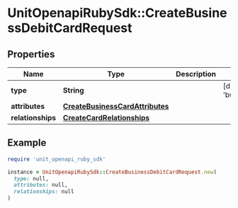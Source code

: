 # UnitOpenapiRubySdk::CreateBusinessDebitCardRequest

## Properties

| Name | Type | Description | Notes |
| ---- | ---- | ----------- | ----- |
| **type** | **String** |  | [default to &#39;businessDebitCard&#39;] |
| **attributes** | [**CreateBusinessCardAttributes**](CreateBusinessCardAttributes.md) |  |  |
| **relationships** | [**CreateCardRelationships**](CreateCardRelationships.md) |  |  |

## Example

```ruby
require 'unit_openapi_ruby_sdk'

instance = UnitOpenapiRubySdk::CreateBusinessDebitCardRequest.new(
  type: null,
  attributes: null,
  relationships: null
)
```

